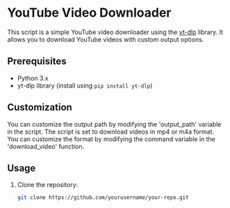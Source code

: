 # YouTube Video Downloader

This script is a simple YouTube video downloader using the [yt-dlp](https://github.com/yt-dlp/yt-dlp) library. It allows you to download YouTube videos with custom output options.

## Prerequisites

- Python 3.x
- yt-dlp library (install using `pip install yt-dlp`)

## Customization

You can customize the output path by modifying the 'output_path' variable in the script.
The script is set to download videos in mp4 or m4a format. You can customize the format by modifying the command variable in the 'download_video' function.

## Usage

1. Clone the repository:

   ```bash
   git clone https://github.com/yourusername/your-repo.git
